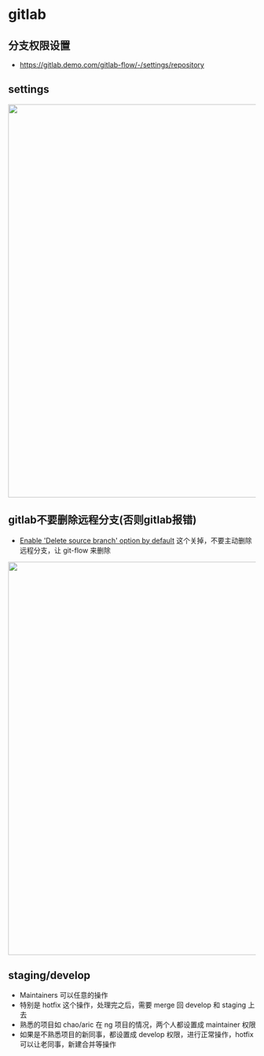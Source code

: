 # gitlab

## 分支权限设置
- https://gitlab.demo.com/gitlab-flow/-/settings/repository

## settings
<img width="800" src="https://tva1.sinaimg.cn/large/007S8ZIlgy1gimtrzrivcj31by0gidi9.jpg" />

## gitlab不要删除远程分支(否则gitlab报错)
- [Enable 'Delete source branch' option by default](https://gitlab.demo.com/gitlab-flow/edit#js-merge-request-settings) 这个关掉，不要主动删除远程分支，让 git-flow 来删除
<img width="800" src="https://tva1.sinaimg.cn/large/007S8ZIlgy1gimugi1bnpj31cm0coq5s.jpg" />

## staging/develop
- Maintainers 可以任意的操作
- 特别是 hotfix 这个操作，处理完之后，需要 merge 回 develop 和 staging 上去
- 熟悉的项目如 chao/aric 在 ng 项目的情况，两个人都设置成 maintainer 权限
- 如果是不熟悉项目的新同事，都设置成 develop 权限，进行正常操作，hotfix 可以让老同事，新建合并等操作
